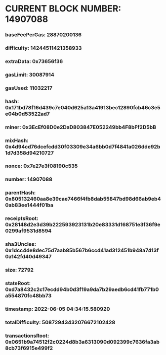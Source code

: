 # CURRENT BLOCK NUMBER: 14907088

### baseFeePerGas: 28870200136
### difficulty: 14244511421358933
### extraData: 0x73656f36
### gasLimit: 30087914
### gasUsed: 11032217
### hash: 0x171bd78f16d439c7e040d625a13a41913bec12890fcb46c3e5e04b0d53522ad7
### miner: 0x3EcEf08D0e2DaD803847E052249bb4F8bFf2D5bB
### mixHash: 0x4d94cd76dcefcdd30f03309e34a6bb0d7f4841a026dde92b1d7d358d94210727
### nonce: 0x7e27e3f08190c535
### number: 14907088
### parentHash: 0x805132460aa8e39cae7466f4fb8dab55847bd98d66ab9eb40ab83ee1444f01ba
### receiptsRoot: 0x28148d2e3d39b222593923131b20e83331d168751e3f36f9e0299af9531d8594
### sha3Uncles: 0x1dcc4de8dec75d7aab85b567b6ccd41ad312451b948a7413f0a142fd40d49347
### size: 72792
### stateRoot: 0xd7a8432c2c17ecdd94b0d3f19a9da7b29aedb6cd41fb771b0a554870fc48bb73
### timestamp: 2022-06-05 04:34:15.580920
### totalDifficulty: 50872943432076672102428
### transactionsRoot: 0x0651b9a74512f2c0224d8b3a6313090d092399c7636fa3ab8cb73f6915e499f2
